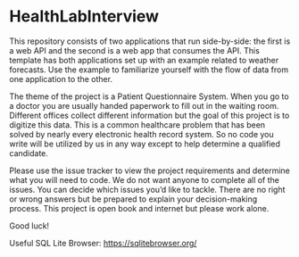 # HealthLabInterview

This repository consists of two applications that run side-by-side: the first is a web API and the second is a web app that consumes the API. This template has both applications set up with an example related to weather forecasts. Use the example to familiarize yourself with the flow of data from one application to the other. 

The theme of the project is a Patient Questionnaire System. When you go to a doctor you are usually handed paperwork to fill out in the waiting room. Different offices collect different information but the goal of this project is to digitize this data. This is a common healthcare problem that has been solved by nearly every electronic health record system. So no code you write will be utilized by us in any way except to help determine a qualified candidate.

Please use the issue tracker to view the project requirements and determine what you will need to code. We do not want anyone to complete all of the issues. You can decide which issues you’d like to tackle. There are no right or wrong answers but be prepared to explain your decision-making process. This project is open book and internet but please work alone.

Good luck!


Useful SQL Lite Browser: https://sqlitebrowser.org/
